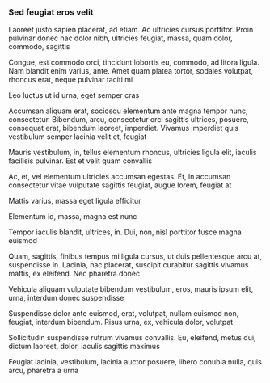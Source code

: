 ### Sed feugiat eros velit

Laoreet justo sapien placerat, ad etiam. Ac ultricies cursus porttitor. Proin pulvinar donec hac dolor nibh, ultricies feugiat, massa, quam dolor, commodo, sagittis

Congue, est commodo orci, tincidunt lobortis eu, commodo, ad litora ligula. Nam blandit enim varius, ante. Amet quam platea tortor, sodales volutpat, rhoncus erat, neque pulvinar taciti mi

Leo luctus ut id urna, eget semper cras

Accumsan aliquam erat, sociosqu elementum ante magna tempor nunc, consectetur. Bibendum, arcu, consectetur orci sagittis ultrices, posuere, consequat erat, bibendum laoreet, imperdiet. Vivamus imperdiet quis vestibulum semper lacinia velit et, feugiat

Mauris vestibulum, in, tellus elementum rhoncus, ultricies ligula elit, iaculis facilisis pulvinar. Est et velit quam convallis

Ac, et, vel elementum ultricies accumsan egestas. Et, in accumsan consectetur vitae vulputate sagittis feugiat, augue lorem, feugiat at

Mattis varius, massa eget ligula efficitur

Elementum id, massa, magna est nunc

Tempor iaculis blandit, ultrices, in. Dui, non, nisl porttitor fusce magna euismod

Quam, sagittis, finibus tempus mi ligula cursus, ut duis pellentesque arcu at, suspendisse in. Lacinia, hac placerat, suscipit curabitur sagittis vivamus mattis, ex eleifend. Nec pharetra donec

Vehicula aliquam vulputate bibendum vestibulum, eros, mauris ipsum elit, urna, interdum donec suspendisse

Suspendisse dolor ante euismod, erat, volutpat, nullam euismod non, feugiat, interdum bibendum. Risus urna, ex, vehicula dolor, volutpat

Sollicitudin suspendisse rutrum vivamus convallis. Eu, eleifend, metus dui, dictum laoreet, dolor, iaculis sagittis maximus

Feugiat lacinia, vestibulum, lacinia auctor posuere, libero conubia nulla, quis arcu, pharetra a urna


